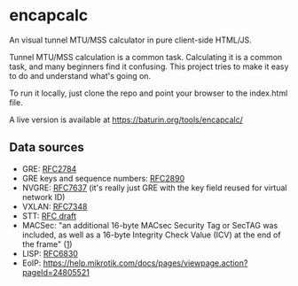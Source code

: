 encapcalc
=========

An visual tunnel MTU/MSS calculator in pure client-side HTML/JS.

Tunnel MTU/MSS calculation is a common task.
Calculating it is a common task, and many beginners find it confusing.
This project tries to make it easy to do and understand what's going on.

To run it locally, just clone the repo and point your browser to the index.html file.

A live version is available at https://baturin.org/tools/encapcalc/

## Data sources

* GRE: [RFC2784](https://tools.ietf.org/html/rfc2784)
* GRE keys and sequence numbers: [RFC2890](https://tools.ietf.org/html/rfc2890)
* NVGRE: [RFC7637](https://tools.ietf.org/html/rfc7637) (it's really just GRE with the key field reused for virtual network ID)
* VXLAN: [RFC7348](https://tools.ietf.org/html/rfc7348)
* STT: [RFC draft](https://tools.ietf.org/html/draft-davie-stt-01)
* MACSec: "an additional 16-byte MACsec Security Tag or SecTAG was included, as well as a 16-byte Integrity Check Value (ICV) at the end of the frame" ([1](https://www.cisco.com/c/en/us/products/collateral/ios-nx-os-software/identity-based-networking-services/white-paper-c11-737544.html))
* LISP: [RFC6830](https://tools.ietf.org/html/rfc6830)
* EoIP: https://help.mikrotik.com/docs/pages/viewpage.action?pageId=24805521
